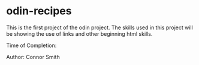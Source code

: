 # odin-recipes

This is the first project of the odin project. The skills used in this
project will be showing the use of links and other beginning html skills.

Time of Completion: 

Author: Connor Smith